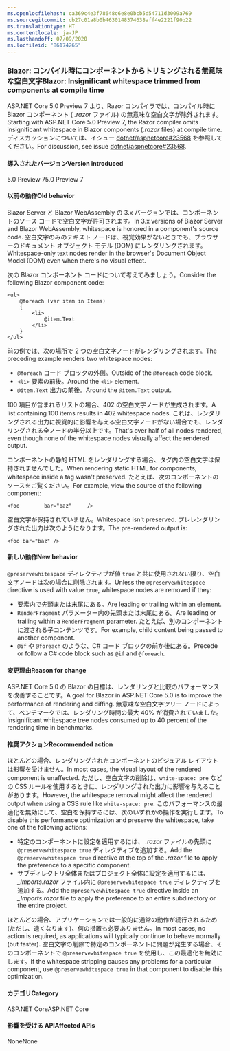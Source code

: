 ```yaml
---
ms.openlocfilehash: ca369c4e3f78648c6e8e0bcb5d54711d3009a769
ms.sourcegitcommit: cb27c01a8b0b4630148374638aff4e2221f90b22
ms.translationtype: HT
ms.contentlocale: ja-JP
ms.lasthandoff: 07/09/2020
ms.locfileid: "86174265"
---
```

### <a name="blazor-insignificant-whitespace-trimmed-from-components-at-compile-time"></a><span data-ttu-id="736b6-101">Blazor: コンパイル時にコンポーネントからトリミングされる無意味な空白文字</span><span class="sxs-lookup"><span data-stu-id="736b6-101">Blazor: Insignificant whitespace trimmed from components at compile time</span></span>

<span data-ttu-id="736b6-102">ASP.NET Core 5.0 Preview 7 より、Razor コンパイラでは、コンパイル時に Blazor コンポーネント ( *.razor* ファイル) の無意味な空白文字が除外されます。</span><span class="sxs-lookup"><span data-stu-id="736b6-102">Starting with ASP.NET Core 5.0 Preview 7, the Razor compiler omits insignificant whitespace in Blazor components (*.razor* files) at compile time.</span></span> <span data-ttu-id="736b6-103">ディスカッションについては、イシュー [dotnet/aspnetcore#23568](https://github.com/dotnet/aspnetcore/issues/23568) を参照してください。</span><span class="sxs-lookup"><span data-stu-id="736b6-103">For discussion, see issue [dotnet/aspnetcore#23568](https://github.com/dotnet/aspnetcore/issues/23568).</span></span>

#### <a name="version-introduced"></a><span data-ttu-id="736b6-104">導入されたバージョン</span><span class="sxs-lookup"><span data-stu-id="736b6-104">Version introduced</span></span>

<span data-ttu-id="736b6-105">5.0 Preview 7</span><span class="sxs-lookup"><span data-stu-id="736b6-105">5.0 Preview 7</span></span>

#### <a name="old-behavior"></a><span data-ttu-id="736b6-106">以前の動作</span><span class="sxs-lookup"><span data-stu-id="736b6-106">Old behavior</span></span>

<span data-ttu-id="736b6-107">Blazor Server と Blazor WebAssembly の 3.x バージョンでは、コンポーネントのソース コードで空白文字が許可されます。</span><span class="sxs-lookup"><span data-stu-id="736b6-107">In 3.x versions of Blazor Server and Blazor WebAssembly, whitespace is honored in a component's source code.</span></span> <span data-ttu-id="736b6-108">空白文字のみのテキスト ノードは、視覚効果がないときでも、ブラウザーのドキュメント オブジェクト モデル (DOM) にレンダリングされます。</span><span class="sxs-lookup"><span data-stu-id="736b6-108">Whitespace-only text nodes render in the browser's Document Object Model (DOM) even when there's no visual effect.</span></span>

<span data-ttu-id="736b6-109">次の Blazor コンポーネント コードについて考えてみましょう。</span><span class="sxs-lookup"><span data-stu-id="736b6-109">Consider the following Blazor component code:</span></span>

```razor
<ul>
    @foreach (var item in Items)
    {
        <li>
            @item.Text
        </li>
    }
</ul>
```

<span data-ttu-id="736b6-110">前の例では、次の場所で 2 つの空白文字ノードがレンダリングされます。</span><span class="sxs-lookup"><span data-stu-id="736b6-110">The preceding example renders two whitespace nodes:</span></span>

* <span data-ttu-id="736b6-111">`@foreach` コード ブロックの外側。</span><span class="sxs-lookup"><span data-stu-id="736b6-111">Outside of the `@foreach` code block.</span></span>
* <span data-ttu-id="736b6-112">`<li>` 要素の前後。</span><span class="sxs-lookup"><span data-stu-id="736b6-112">Around the `<li>` element.</span></span>
* <span data-ttu-id="736b6-113">`@item.Text` 出力の前後。</span><span class="sxs-lookup"><span data-stu-id="736b6-113">Around the `@item.Text` output.</span></span>

<span data-ttu-id="736b6-114">100 項目が含まれるリストの場合、402 の空白文字ノードが生成されます。</span><span class="sxs-lookup"><span data-stu-id="736b6-114">A list containing 100 items results in 402 whitespace nodes.</span></span> <span data-ttu-id="736b6-115">これは、レンダリングされる出力に視覚的に影響を与える空白文字ノードがない場合でも、レンダリングされる全ノードの半分以上です。</span><span class="sxs-lookup"><span data-stu-id="736b6-115">That's over half of all nodes rendered, even though none of the whitespace nodes visually affect the rendered output.</span></span>

<span data-ttu-id="736b6-116">コンポーネントの静的 HTML をレンダリングする場合、タグ内の空白文字は保持されませんでした。</span><span class="sxs-lookup"><span data-stu-id="736b6-116">When rendering static HTML for components, whitespace inside a tag wasn't preserved.</span></span> <span data-ttu-id="736b6-117">たとえば、次のコンポーネントのソースをご覧ください。</span><span class="sxs-lookup"><span data-stu-id="736b6-117">For example, view the source of the following component:</span></span>

```razor
<foo        bar="baz"     />
```

<span data-ttu-id="736b6-118">空白文字が保持されていません。</span><span class="sxs-lookup"><span data-stu-id="736b6-118">Whitespace isn't preserved.</span></span> <span data-ttu-id="736b6-119">プレレンダリングされた出力は次のようになります。</span><span class="sxs-lookup"><span data-stu-id="736b6-119">The pre-rendered output is:</span></span>

```razor
<foo bar="baz" />
```

#### <a name="new-behavior"></a><span data-ttu-id="736b6-120">新しい動作</span><span class="sxs-lookup"><span data-stu-id="736b6-120">New behavior</span></span>

<span data-ttu-id="736b6-121">`@preservewhitespace` ディレクティブが値 `true` と共に使用されない限り、空白文字ノードは次の場合に削除されます。</span><span class="sxs-lookup"><span data-stu-id="736b6-121">Unless the `@preservewhitespace` directive is used with value `true`, whitespace nodes are removed if they:</span></span>

* <span data-ttu-id="736b6-122">要素内で先頭または末尾にある。</span><span class="sxs-lookup"><span data-stu-id="736b6-122">Are leading or trailing within an element.</span></span>
* <span data-ttu-id="736b6-123">`RenderFragment` パラメーター内の先頭または末尾にある。</span><span class="sxs-lookup"><span data-stu-id="736b6-123">Are leading or trailing within a `RenderFragment` parameter.</span></span> <span data-ttu-id="736b6-124">たとえば、別のコンポーネントに渡される子コンテンツです。</span><span class="sxs-lookup"><span data-stu-id="736b6-124">For example, child content being passed to another component.</span></span>
* <span data-ttu-id="736b6-125">`@if` や `@foreach` のような、C# コード ブロックの前か後にある。</span><span class="sxs-lookup"><span data-stu-id="736b6-125">Precede or follow a C# code block such as `@if` and `@foreach`.</span></span>

#### <a name="reason-for-change"></a><span data-ttu-id="736b6-126">変更理由</span><span class="sxs-lookup"><span data-stu-id="736b6-126">Reason for change</span></span>

<span data-ttu-id="736b6-127">ASP.NET Core 5.0 の Blazor の目標は、レンダリングと比較のパフォーマンスを改善することです。</span><span class="sxs-lookup"><span data-stu-id="736b6-127">A goal for Blazor in ASP.NET Core 5.0 is to improve the performance of rendering and diffing.</span></span> <span data-ttu-id="736b6-128">無意味な空白文字ツリー ノードによって、ベンチマークでは、レンダリング時間の最大 40% が消費されていました。</span><span class="sxs-lookup"><span data-stu-id="736b6-128">Insignificant whitespace tree nodes consumed up to 40 percent of the rendering time in benchmarks.</span></span>

#### <a name="recommended-action"></a><span data-ttu-id="736b6-129">推奨アクション</span><span class="sxs-lookup"><span data-stu-id="736b6-129">Recommended action</span></span>

<span data-ttu-id="736b6-130">ほとんどの場合、レンダリングされたコンポーネントのビジュアル レイアウトは影響を受けません。</span><span class="sxs-lookup"><span data-stu-id="736b6-130">In most cases, the visual layout of the rendered component is unaffected.</span></span> <span data-ttu-id="736b6-131">ただし、空白文字の削除は、`white-space: pre` などの CSS ルールを使用するときに、レンダリングされた出力に影響を与えることがあります。</span><span class="sxs-lookup"><span data-stu-id="736b6-131">However, the whitespace removal might affect the rendered output when using a CSS rule like `white-space: pre`.</span></span> <span data-ttu-id="736b6-132">このパフォーマンスの最適化を無効にして、空白を保持するには、次のいずれかの操作を実行します。</span><span class="sxs-lookup"><span data-stu-id="736b6-132">To disable this performance optimization and preserve the whitespace, take one of the following actions:</span></span>

* <span data-ttu-id="736b6-133">特定のコンポーネントに設定を適用するには、 *.razor* ファイルの先頭に `@preservewhitespace true` ディレクティブを追加する。</span><span class="sxs-lookup"><span data-stu-id="736b6-133">Add the `@preservewhitespace true` directive at the top of the *.razor* file to apply the preference to a specific component.</span></span>
* <span data-ttu-id="736b6-134">サブディレクトリ全体またはプロジェクト全体に設定を適用するには、 *_Imports.razor* ファイル内に `@preservewhitespace true` ディレクティブを追加する。</span><span class="sxs-lookup"><span data-stu-id="736b6-134">Add the `@preservewhitespace true` directive inside an *_Imports.razor* file to apply the preference to an entire subdirectory or the entire project.</span></span>

<span data-ttu-id="736b6-135">ほとんどの場合、アプリケーションでは一般的に通常の動作が続行されるため (ただし、速くなります)、何の措置も必要ありません。</span><span class="sxs-lookup"><span data-stu-id="736b6-135">In most cases, no action is required, as applications will typically continue to behave normally (but faster).</span></span> <span data-ttu-id="736b6-136">空白文字の削除で特定のコンポーネントに問題が発生する場合、そのコンポーネントで `@preservewhitespace true` を使用し、この最適化を無効にします。</span><span class="sxs-lookup"><span data-stu-id="736b6-136">If the whitespace stripping causes any problems for a particular component, use `@preservewhitespace true` in that component to disable this optimization.</span></span>

#### <a name="category"></a><span data-ttu-id="736b6-137">カテゴリ</span><span class="sxs-lookup"><span data-stu-id="736b6-137">Category</span></span>

<span data-ttu-id="736b6-138">ASP.NET Core</span><span class="sxs-lookup"><span data-stu-id="736b6-138">ASP.NET Core</span></span>

#### <a name="affected-apis"></a><span data-ttu-id="736b6-139">影響を受ける API</span><span class="sxs-lookup"><span data-stu-id="736b6-139">Affected APIs</span></span>

<span data-ttu-id="736b6-140">None</span><span class="sxs-lookup"><span data-stu-id="736b6-140">None</span></span>

<!--

#### Affected APIs

Not detectable via API analysis

-->
